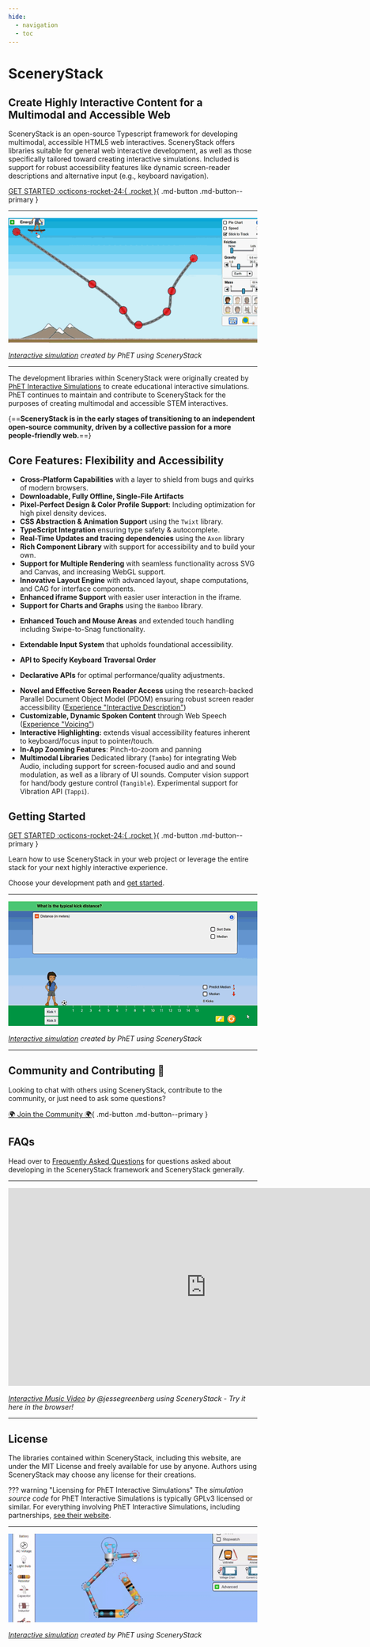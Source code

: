 ```yaml
---
hide:
  - navigation
  - toc
---
```


# SceneryStack

## Create Highly Interactive Content for a Multimodal and Accessible Web

SceneryStack is an open-source Typescript framework for developing multimodal, accessible HTML5 web interactives. SceneryStack offers libraries suitable for general web interactive development, as well as those specifically tailored toward creating interactive simulations. Included is support for robust accessibility features like dynamic screen-reader descriptions and alternative input (e.g., keyboard navigation).
<!-- TODO: expand on accessibility, inc PDOM and abstraction for descriptions -->

[GET STARTED :octicons-rocket-24:{ .rocket }](./guides/pathways.md){ .md-button .md-button--primary }

---

![Interactive in action with SceneryStack](assets/energyskatepark.gif)

_[Interactive simulation](https://phet.colorado.edu/en/simulations/energy-skate-park) created by PhET using SceneryStack_

---

The development libraries within SceneryStack were originally created by [PhET Interactive Simulations](https://phet.colorado.edu/) to create educational interactive simulations. PhET continues to maintain and contribute to SceneryStack for the purposes of creating multimodal and accessible STEM interactives.

{==**SceneryStack is in the early stages of transitioning to an independent open-source community, driven by a collective passion for a more people-friendly web.**==}

## Core Features: Flexibility and Accessibility

<!-- <div class="grid cards" markdown> -->

<!-- Organize into capabilities, and split features and functionality -->

- **Cross-Platform Capabilities** with a layer to shield from bugs and quirks of modern browsers.
- **Downloadable, Fully Offline, Single-File Artifacts**
- **Pixel-Perfect Design & Color Profile Support**: Including optimization for high pixel density devices.
- **CSS Abstraction & Animation Support** using the `Twixt` library.
- **TypeScript Integration** ensuring type safety & autocomplete.
- **Real-Time Updates and tracing dependencies** using the `Axon` library
- **Rich Component Library** with support for accessibility and to build your own.
- **Support for Multiple Rendering** with seamless functionality across SVG and Canvas, and increasing WebGL support.
- **Innovative Layout Engine** with advanced layout, shape computations, and CAG for interface components.
- **Enhanced iframe Support** with easier user interaction in the iframe.
- **Support for Charts and Graphs** using the `Bamboo` library.

<!-- input -->
- **Enhanced Touch and Mouse Areas** and extended touch handling including Swipe-to-Snag functionality.
- **Extendable Input System** that upholds foundational accessibility.
- **API to Specify Keyboard Traversal Order**
  
- **Declarative APIs** for optimal performance/quality adjustments.

<!-- Descriptions, but different language -->
- **Novel and Effective Screen Reader Access** using the research-backed Parallel Document Object Model (PDOM) ensuring robust screen reader accessibility ([Experience "Interactive Description"](https://youtu.be/gj55KDRdhM8))
- **Customizable, Dynamic Spoken Content** through Web Speech ([Experience "Voicing"](https://youtu.be/mwCc_NDmqx4))
- **Interactive Highlighting:** extends visual accessibility features inherent to keyboard/focus input to pointer/touch.
- **In-App Zooming Features**: Pinch-to-zoom and panning
- **Multimodal Libraries** Dedicated library (`Tambo`) for integrating Web Audio, including support for screen-focused audio and and sound modulation, as well as a library of UI sounds. Computer vision support for hand/body gesture control (`Tangible`). Experimental support for Vibration API (`Tappi`).

<!-- - **React Ready, Three.JS ready** -->
<!-- - **Ready for Internationalization** with examples of implementation --
<!-- - **Garbage Collector-Friendly Design** using pooling. -->
<!-- </div> -->

## Getting Started

[GET STARTED :octicons-rocket-24:{ .rocket }](./guides/pathways.md){ .md-button .md-button--primary }

Learn how to use SceneryStack in your web project or leverage the entire stack for your next highly interactive experience.

Choose your development path and [get started](./guides/pathways.md).

---

![Interactive in action with SceneryStack](assets/centerandvariabilitykeyboard.gif)

_[Interactive simulation](https://phet.colorado.edu/en/simulations/center-and-variability) created by PhET using SceneryStack_

---

## Community and Contributing 🤝

Looking to chat with others using SceneryStack, contribute to the community, or just need to ask some questions?

[🌍 Join the Community 🌍](join.md){ .md-button .md-button--primary }

## FAQs

Head over to [Frequently Asked Questions](./guides/faqs.md) for questions asked about developing in the SceneryStack framework and SceneryStack generally.

---

<iframe src="https://jessegreenberg.github.io/cathedral/" height="400" width="800" style="border:none;" title="Click to Load"></iframe>

_[Interactive Music Video](https://jessegreenberg.github.io/cathedral/) by @jessegreenberg using SceneryStack - Try it here in the browser!_

---

## License

The libraries contained within SceneryStack, including this website, are under the MIT License and freely available for use by anyone. Authors using SceneryStack may choose any license for their creations.

??? warning "Licensing for PhET Interactive Simulations"
     The _simulation source code_ for PhET Interactive Simulations is typically GPLv3 licensed or similar. For everything involving PhET Interactive Simulations, including partnerships, [see their website](https://phet.colorado.edu/).

---

![Interactive in action with SceneryStack](assets/cck-bulb.gif)

_[Interactive simulation](https://phet.colorado.edu/en/simulations/circuit-construction-kit-dc) created by PhET using SceneryStack_

